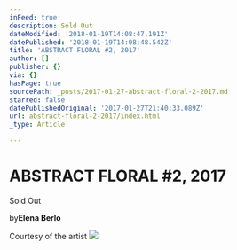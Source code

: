 ```yaml
---
inFeed: true
description: Sold Out
dateModified: '2018-01-19T14:08:47.191Z'
datePublished: '2018-01-19T14:08:48.542Z'
title: 'ABSTRACT FLORAL #2, 2017'
author: []
publisher: {}
via: {}
hasPage: true
sourcePath: _posts/2017-01-27-abstract-floral-2-2017.md
starred: false
datePublishedOriginal: '2017-01-27T21:40:33.089Z'
url: abstract-floral-2-2017/index.html
_type: Article

---
```

# ABSTRACT FLORAL \#2, 2017

Sold Out

by**Elena Berlo**

Courtesy of the artist
![](https://the-grid-user-content.s3-us-west-2.amazonaws.com/13f19836-875e-48aa-a54f-04984db2271d.jpg)